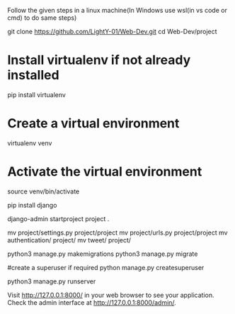 Follow the given steps in a linux machine(In Windows use wsl(in vs code or cmd) to do same steps)

git clone https://github.com/LightY-01/Web-Dev.git
cd Web-Dev/project

# Install virtualenv if not already installed
pip install virtualenv

# Create a virtual environment
virtualenv venv

# Activate the virtual environment
source venv/bin/activate

pip install django

django-admin startproject project .

mv project/settings.py project/project
mv project/urls.py project/project
mv authentication/ project/
mv tweet/ project/

python3 manage.py makemigrations
python3 manage.py migrate

#create a superuser if required
python manage.py createsuperuser

python3 manage.py runserver

Visit http://127.0.0.1:8000/ in your web browser to see your application. Check the admin interface at http://127.0.0.1:8000/admin/.
